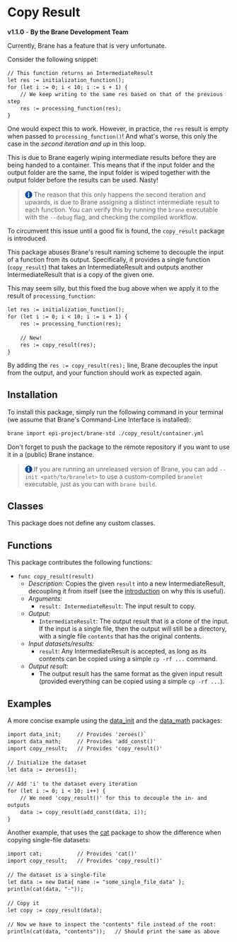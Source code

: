 # Copy Result
**v1.1.0** - **By the Brane Development Team**

Currently, Brane has a feature that is very unfortunate.

Consider the following snippet:
```branescript
// This function returns an IntermediateResult
let res := initialization_function();
for (let i := 0; i < 10; i := i + 1) {
    // We keep writing to the same res based on that of the previous step
    res := processing_function(res);
}
```
One would expect this to work. However, in practice, the `res` result is empty when passed to `processing_function()`! And what's worse, this only the case in the _second iteration and up_ in this loop.

This is due to Brane eagerly wiping intermediate results before they are being handed to a container. This means that if the input folder and the output folder are the same, the input folder is wiped together with the output folder before the results can be used. Nasty!

> <img src="../assets/img/info.png" alt="info" width="16" style="margin-top: 3px; margin-bottom: -3px;"/> The reason that this only happens the second iteration and upwards, is due to Brane assigning a distinct intermediate result to each function. You can verify this by running the `brane` executable with the `--debug` flag, and checking the compiled workflow.

To circumvent this issue until a good fix is found, the `copy_result` package is introduced.

This package abuses Brane's result naming scheme to decouple the input of a function from its output. Specifically, it provides a single function (`copy_result`) that takes an IntermediateResult and outputs another IntermediateResult that is a copy of the given one.

This may seem silly, but this fixed the bug above when we apply it to the result of `processing_function`:
```branescript
let res := initialization_function();
for (let i := 0; i < 10; i := i + 1) {
    res := processing_function(res);

    // New!
    res := copy_result(res);
}
```
By adding the `res := copy_result(res);` line, Brane decouples the input from the output, and your function should work as expected again.


## Installation
To install this package, simply run the following command in your terminal (we assume that Brane's Command-Line Interface is installed):
```bash
brane import epi-project/brane-std ./copy_result/container.yml
```
Don't forget to push the package to the remote repository if you want to use it in a (public) Brane instance.

> <img src="../assets/img/info.png" alt="info" width="16" style="margin-top: 3px; margin-bottom: -3px;"/> If you are running an unreleased version of Brane, you can add `--init <path/to/branelet>` to use a custom-compiled `branelet` executable, just as you can with `brane build`.


## Classes
This package does not define any custom classes.


## Functions
This package contributes the following functions:
- `func copy_result(result)`
  - _Description:_ Copies the given `result` into a new IntermediateResult, decoupling it from itself (see the [introduction](#copy-result) on why this is useful).
  - _Arguments:_
    - `result: IntermediateResult`: The input result to copy.
  - _Output:_
    - `IntermediateResult`: The output result that is a clone of the input. If the input is a single file, then the output will still be a directory, with a single file `contents` that has the original contents.
  - _Input datasets/results:_
    - `result`: Any IntermediateResult is accepted, as long as its contents can be copied using a simple `cp -rf ...` command.
  - _Output result:_
    - The output result has the same format as the given input result (provided everything can be copied using a simple `cp -rf ...`).


## Examples
A more concise example using the [data_init](/epi-project/brane-std/tree/main/data_init) and the [data_math](/epi-project/brane-std/tree/main/data_math) packages:
```branescript
import data_init;     // Provides 'zeroes()`
import data_math;     // Provides 'add_const()'
import copy_result;   // Provides 'copy_result()'

// Initialize the dataset
let data := zeroes(1);

// Add 'i' to the dataset every iteration
for (let i := 0; i < 10; i++) {
    // We need 'copy_result()' for this to decouple the in- and outputs
    data := copy_result(add_const(data, i));
}
```

Another example, that uses the [cat](/epi-project/brane-std/tree/main/cat) package to show the difference when copying single-file datasets:
```branescript
import cat;           // Provides 'cat()'
import copy_result;   // Provides 'copy_result()'

// The dataset is a single-file
let data := new Data{ name := "some_single_file_data" };
println(cat(data, "-"));

// Copy it
let copy := copy_result(data);

// Now we have to inspect the "contents" file instead of the root:
println(cat(data, "contents"));   // Should print the same as above
```
